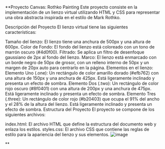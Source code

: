 **Proyecto Canvas: Rothko Painting
Este proyecto consiste en la implementación de un lienzo virtual utilizando HTML y CSS para representar una obra abstracta inspirada en el estilo de Mark Rothko.

Descripción del Proyecto
El lienzo virtual tiene las siguientes características:

Tamaño del lienzo: El lienzo tiene una anchura de 500px y una altura de 600px.
Color de Fondo: El fondo del lienzo está coloreado con un tono de marrón oscuro (#4d0f00).
Filtrado: Se aplica un filtro de desenfoque gaussiano de 2px al fondo del lienzo.
Marco: El lienzo está enmarcado con un borde negro de 50px de grosor, con un relleno interno de 50px y un margen de 20px auto para centrarlo en la página.
Elementos en el lienzo:
Elemento Uno (.one): Un rectángulo de color amarillo dorado (#efb762) con una altura de 150px y una anchura de 425px. Está ligeramente inclinado y presenta un efecto de sombra.
Elemento Dos (.two): Un rectángulo de color rojo oscuro (#8f0401) con una altura de 200px y una anchura de 475px. Está ligeramente inclinado y presenta un efecto de sombra.
Elemento Tres (.three): Un rectángulo de color rojo (#b20403) que ocupa el 91% del ancho y el 28% de la altura del lienzo. Está ligeramente inclinado y presenta un efecto de sombra.
Estructura del Proyecto
El proyecto se compone de los siguientes archivos:

index.html: El archivo HTML que define la estructura del documento
 web y enlaza los estilos.
styles.css: El archivo CSS que contiene las reglas de estilo para la apariencia del lienzo y sus elementos.
![image](https://github.com/santiagoprogramador99/box-model/assets/112513439/2a619dec-bd1b-4909-aea5-315fc9a5d7bb)


**
